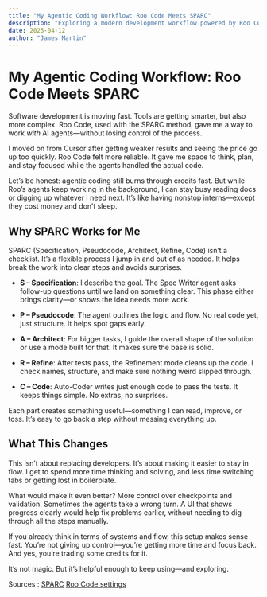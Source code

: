 ```yaml
---
title: "My Agentic Coding Workflow: Roo Code Meets SPARC"
description: "Exploring a modern development workflow powered by Roo Code and Reuven Cohen's SPARC framework for efficient, structured AI-assisted coding."
date: 2025-04-12
author: "James Martin"
---
```


# My Agentic Coding Workflow: Roo Code Meets SPARC

Software development is moving fast. Tools are getting smarter, but also more complex. Roo Code, used with the SPARC method, gave me a way to work *with* AI agents—without losing control of the process.

I moved on from Cursor after getting weaker results and seeing the price go up too quickly. Roo Code felt more reliable. It gave me space to think, plan, and stay focused while the agents handled the actual code.

Let’s be honest: agentic coding still burns through credits fast. But while Roo’s agents keep working in the background, I can stay busy reading docs or digging up whatever I need next. It’s like having nonstop interns—except they cost money and don’t sleep.

## Why SPARC Works for Me

SPARC (Specification, Pseudocode, Architect, Refine, Code) isn’t a checklist. It’s a flexible process I jump in and out of as needed. It helps break the work into clear steps and avoids surprises.

- **S – Specification**: I describe the goal. The Spec Writer agent asks follow-up questions until we land on something clear. This phase either brings clarity—or shows the idea needs more work.

- **P – Pseudocode**: The agent outlines the logic and flow. No real code yet, just structure. It helps spot gaps early.

- **A – Architect**: For bigger tasks, I guide the overall shape of the solution or use a mode built for that. It makes sure the base is solid.

- **R – Refine**: After tests pass, the Refinement mode cleans up the code. I check names, structure, and make sure nothing weird slipped through.

- **C – Code**: Auto-Coder writes just enough code to pass the tests. It keeps things simple. No extras, no surprises.

Each part creates something useful—something I can read, improve, or toss. It’s easy to go back a step without messing everything up.

## What This Changes

This isn’t about replacing developers. It’s about making it easier to stay in flow. I get to spend more time thinking and solving, and less time switching tabs or getting lost in boilerplate.

What would make it even better? More control over checkpoints and validation. Sometimes the agents take a wrong turn. A UI that shows progress clearly would help fix problems earlier, without needing to dig through all the steps manually.

If you already think in terms of systems and flow, this setup makes sense fast. You’re not giving up control—you’re getting more time and focus back. And yes, you’re trading some credits for it.

It’s not magic. But it’s helpful enough to keep using—and exploring.

Sources :
[SPARC](https://www.linkedin.com/pulse/boomerang-tasks-automating-code-development-roo-sparc-reuven-cohen-nr3zc/)
[Roo Code settings](https://www.linkedin.com/pulse/boomerang-tasks-automating-code-development-roo-sparc-reuven-cohen-nr3zc/)